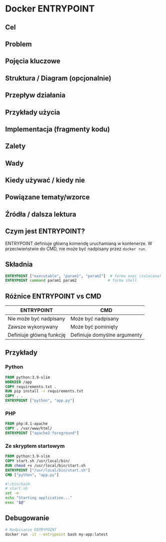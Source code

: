 # Docker ENTRYPOINT

## Cel

## Problem

## Pojęcia kluczowe

## Struktura / Diagram (opcjonalnie)

## Przepływ działania

## Przykłady użycia

## Implementacja (fragmenty kodu)

## Zalety

## Wady

## Kiedy używać / kiedy nie

## Powiązane tematy/wzorce

## Źródła / dalsza lektura


## Czym jest ENTRYPOINT?

ENTRYPOINT definiuje główną komendę uruchamianą w kontenerze. W przeciwieństwie do CMD, nie może być nadpisany przez `docker run`.

## Składnia

```dockerfile
ENTRYPOINT ["executable", "param1", "param2"]  # forma exec (zalecana)
ENTRYPOINT command param1 param2              # forma shell
```

## Różnice ENTRYPOINT vs CMD

| ENTRYPOINT | CMD |
|------------|-----|
| Nie może być nadpisany | Może być nadpisany |
| Zawsze wykonywany | Może być pominięty |
| Definiuje główną funkcję | Definiuje domyślne argumenty |

## Przykłady

### Python
```dockerfile
FROM python:3.9-slim
WORKDIR /app
COPY requirements.txt .
RUN pip install -r requirements.txt
COPY . .
ENTRYPOINT ["python", "app.py"]
```

### PHP
```dockerfile
FROM php:8.1-apache
COPY . /var/www/html/
ENTRYPOINT ["apache2-foreground"]
```

### Ze skryptem startowym
```dockerfile
FROM python:3.9-slim
COPY start.sh /usr/local/bin/
RUN chmod +x /usr/local/bin/start.sh
ENTRYPOINT ["/usr/local/bin/start.sh"]
CMD ["python", "app.py"]
```

```bash
#!/bin/bash
# start.sh
set -e
echo "Starting application..."
exec "$@"
```

## Debugowanie

```bash
# Nadpisanie ENTRYPOINT
docker run -it --entrypoint bash my-app:latest
``` 